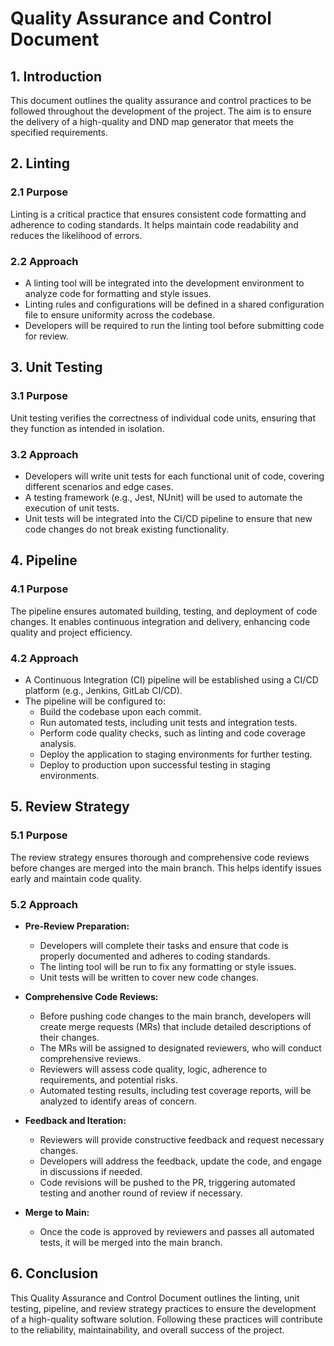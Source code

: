 # Quality Assurance and Control Document

## 1. Introduction

This document outlines the quality assurance and control practices to be followed throughout the development of the project. The aim is to ensure the delivery of a high-quality and DND map generator that meets the specified requirements.

## 2. Linting

### 2.1 Purpose

Linting is a critical practice that ensures consistent code formatting and adherence to coding standards. It helps maintain code readability and reduces the likelihood of errors.

### 2.2 Approach

- A linting tool will be integrated into the development environment to analyze code for formatting and style issues.
- Linting rules and configurations will be defined in a shared configuration file to ensure uniformity across the codebase.
- Developers will be required to run the linting tool before submitting code for review.

## 3. Unit Testing

### 3.1 Purpose

Unit testing verifies the correctness of individual code units, ensuring that they function as intended in isolation.

### 3.2 Approach

- Developers will write unit tests for each functional unit of code, covering different scenarios and edge cases.
- A testing framework (e.g., Jest, NUnit) will be used to automate the execution of unit tests.
- Unit tests will be integrated into the CI/CD pipeline to ensure that new code changes do not break existing functionality.

## 4. Pipeline

### 4.1 Purpose

The pipeline ensures automated building, testing, and deployment of code changes. It enables continuous integration and delivery, enhancing code quality and project efficiency.

### 4.2 Approach

- A Continuous Integration (CI) pipeline will be established using a CI/CD platform (e.g., Jenkins, GitLab CI/CD).
- The pipeline will be configured to:
  - Build the codebase upon each commit.
  - Run automated tests, including unit tests and integration tests.
  - Perform code quality checks, such as linting and code coverage analysis.
  - Deploy the application to staging environments for further testing.
  - Deploy to production upon successful testing in staging environments.

## 5. Review Strategy

### 5.1 Purpose

The review strategy ensures thorough and comprehensive code reviews before changes are merged into the main branch. This helps identify issues early and maintain code quality.

### 5.2 Approach

- **Pre-Review Preparation:**
  - Developers will complete their tasks and ensure that code is properly documented and adheres to coding standards.
  - The linting tool will be run to fix any formatting or style issues.
  - Unit tests will be written to cover new code changes.

- **Comprehensive Code Reviews:**
  - Before pushing code changes to the main branch, developers will create merge requests (MRs) that include detailed descriptions of their changes.
  - The MRs will be assigned to designated reviewers, who will conduct comprehensive reviews.
  - Reviewers will assess code quality, logic, adherence to requirements, and potential risks.
  - Automated testing results, including test coverage reports, will be analyzed to identify areas of concern.

- **Feedback and Iteration:**
  - Reviewers will provide constructive feedback and request necessary changes.
  - Developers will address the feedback, update the code, and engage in discussions if needed.
  - Code revisions will be pushed to the PR, triggering automated testing and another round of review if necessary.

- **Merge to Main:**
  - Once the code is approved by reviewers and passes all automated tests, it will be merged into the main branch.

## 6. Conclusion

This Quality Assurance and Control Document outlines the linting, unit testing, pipeline, and review strategy practices to ensure the development of a high-quality software solution. Following these practices will contribute to the reliability, maintainability, and overall success of the project.